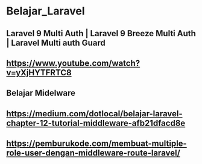 # Belajar_Laravel

## Laravel 9 Multi Auth | Laravel 9 Breeze Multi Auth | Laravel Multi auth Guard 
## https://www.youtube.com/watch?v=yXjHYTFRTC8


## Belajar Midelware
## https://medium.com/dotlocal/belajar-laravel-chapter-12-tutorial-middleware-afb21dfacd8e
## https://pemburukode.com/membuat-multiple-role-user-dengan-middleware-route-laravel/
